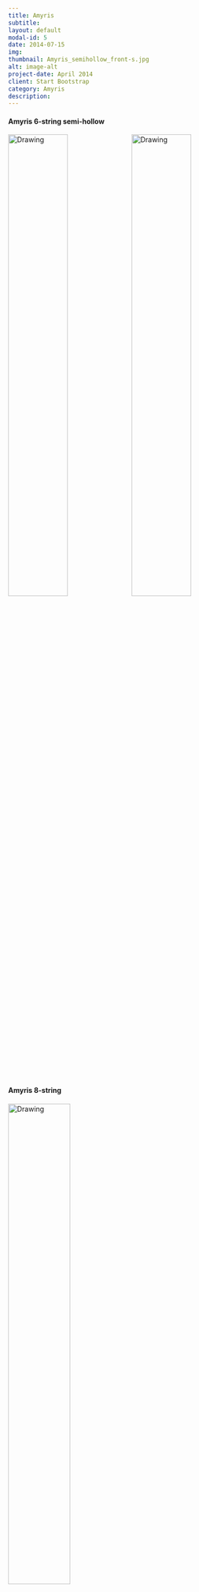 ```yaml
---
title: Amyris
subtitle: 
layout: default
modal-id: 5
date: 2014-07-15
img:
thumbnail: Amyris_semihollow_front-s.jpg
alt: image-alt
project-date: April 2014
client: Start Bootstrap
category: Amyris
description: 
---
```


<!-- html sytax to include image and adjust size ... -->

#### Amyris 6-string semi-hollow

<img src="img/portfolio/Amyris_semihollow_front-s.jpg" alt="Drawing" style="width: 49%;"/>
<img src="img/portfolio/Amyris_semihollow_back-s.jpg" alt="Drawing" style="width: 49%;"/>

<!-- original markdown syntax for image insert, no easy solution for size change
![Alt text](img/portfolio/Amyris_semihollow_back.jpg) 
-->

#### Amyris 8-string

<img src="img/portfolio/black_8string-s.jpg" alt="Drawing" style="width: 50%;"/>


#### Amyris Kiaat
<img src="img/portfolio/amyris/Kiat-s.jpg" alt="Drawing" style="width: 50%;"/>